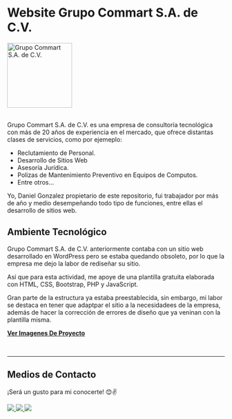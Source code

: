 # __Website Grupo Commart S.A. de C.V.__

<div>
    <img src="https://res.cloudinary.com/daniel-dev23/image/upload/v1664393807/Grupo%20Commart/logo_ahpskf.jpg" alt="Grupo Commart S.A. de C.V." width="150px">
</div>

<br>

Grupo Commart S.A. de C.V. es una empresa de consultoría tecnológica con más de 20 años de experiencia en el mercado, que ofrece distantas clases de servicios, como por ejemeplo:

- Reclutamiento de Personal.
- Desarrollo de Sitios Web
- Asesoría Jurídica.
- Polizas de Mantenimiento Preventivo en Equipos de Computos.
- Entre otros...

Yo, Daniel Gonzalez propietario de este repositorio, fui trabajador por más de año y medio desempeñando todo tipo de funciones, entre ellas el desarrollo de sitios web.

## __Ambiente Tecnológico__

Grupo Commart S.A. de C.V. anteriormente contaba con un sitio web desarrollado en WordPress pero se estaba quedando obsoleto, por lo que la empresa me dejo la labor de rediseñar su sitio.

Así que para esta actividad, me apoye de una plantilla gratuita elaborada con HTML, CSS, Bootstrap, PHP y JavaScript. 

Gran parte de la estructura ya estaba preestablecida, sin embargo, mi labor se destaca en tener que adaptpar el sitio a la necesidadees de la empresa, además de hacer la corrección de errores de diseño que ya veninan con la plantilla misma.

__[Ver Imagenes De Proyecto](./thumbnails.md)__

<br>

---

## __Medios de Contacto__

¡Será un gusto para mi conocerte! 😊✌

<a href="mailto:danieldev.info@gmail.com">
    <img src="https://img.shields.io/badge/Gmail-D14836?style=for-the-badge&logo=gmail&logoColor=white">
</a>
<a href="https://www.linkedin.com/in/daniel-gonzalez-dev/">
    <img src="https://img.shields.io/badge/LinkedIn-0077B5?style=for-the-badge&logo=linkedin&logoColor=white">
</a>
<a href="https://github.com/Daniel-Dev23">
    <img src="https://img.shields.io/badge/GitHub-100000?style=for-the-badge&logo=github&logoColor=white">
</a>

